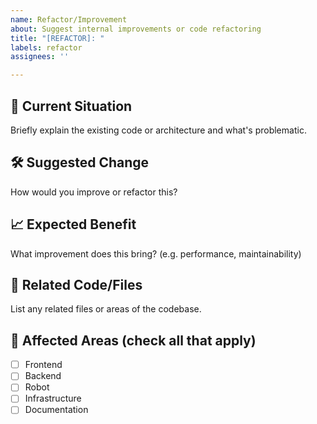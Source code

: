 ```yaml
---
name: Refactor/Improvement
about: Suggest internal improvements or code refactoring
title: "[REFACTOR]: "
labels: refactor
assignees: ''

---
```


## 🧠 Current Situation

Briefly explain the existing code or architecture and what's problematic.

## 🛠️ Suggested Change

How would you improve or refactor this?

## 📈 Expected Benefit

What improvement does this bring? (e.g. performance, maintainability)

## 🔄 Related Code/Files

List any related files or areas of the codebase.

## 📍 Affected Areas (check all that apply)

- [ ] Frontend
- [ ] Backend
- [ ] Robot
- [ ] Infrastructure
- [ ] Documentation
